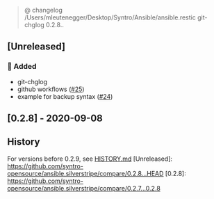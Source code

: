 
> @ changelog /Users/mleutenegger/Desktop/Syntro/Ansible/ansible.restic
> git-chglog 0.2.8..

<a name="unreleased"></a>
## [Unreleased]

### 🍰 Added
- git-chglog
- github workflows ([#25](https://github.com/syntro-opensource/ansible.silverstripe/issues/25))
- example for backup syntax ([#24](https://github.com/syntro-opensource/ansible.silverstripe/issues/24))


<a name="0.2.8"></a>
## [0.2.8] - 2020-09-08
## History
For versions before 0.2.9, see [HISTORY.md](HISTORY.md)
[Unreleased]: https://github.com/syntro-opensource/ansible.silverstripe/compare/0.2.8...HEAD
[0.2.8]: https://github.com/syntro-opensource/ansible.silverstripe/compare/0.2.7...0.2.8
